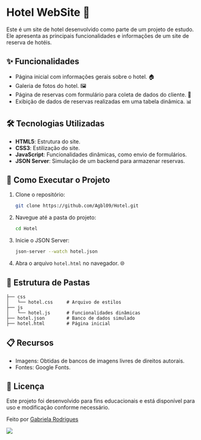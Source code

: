 # Hotel WebSite 🏢

Este é um site de hotel desenvolvido como parte de um projeto de estudo. Ele apresenta as principais funcionalidades e informações de um site de reserva de hotéis.

## ✨ Funcionalidades

- Página inicial com informações gerais sobre o hotel. 🏠
- Galeria de fotos do hotel. 🖼️
- Página de reservas com formulário para coleta de dados do cliente. 📝
- Exibição de dados de reservas realizadas em uma tabela dinâmica. 📊

## 🛠️ Tecnologias Utilizadas

- **HTML5**: Estrutura do site.
- **CSS3**: Estilização do site.
- **JavaScript**: Funcionalidades dinâmicas, como envio de formulários.
- **JSON Server**: Simulação de um backend para armazenar reservas.

## 🚀 Como Executar o Projeto

1. Clone o repositório:
   ```bash
   git clone https://github.com/Agbl09/Hotel.git
   ```

2. Navegue até a pasta do projeto:
   ```bash
   cd Hotel
   ```

3. Inicie o JSON Server:
   ```bash
   json-server --watch hotel.json
   ```

4. Abra o arquivo `hotel.html` no navegador. 🌐

## 📂 Estrutura de Pastas

```
├── css
│   └── hotel.css     # Arquivo de estilos
├── js
│   └── hotel.js      # Funcionalidades dinâmicas
├── hotel.json        # Banco de dados simulado
├── hotel.html        # Página inicial
```

## 📋 Recursos

- Imagens: Obtidas de bancos de imagens livres de direitos autorais.
- Fontes: Google Fonts.

## 📝 Licença
   Este projeto foi desenvolvido para fins educacionais e está disponível para uso e modificação conforme necessário.

   Feito por [Gabriela Rodrigues](https://github.com/Agbl09)

![](https://user-images.githubusercontent.com/74038190/216654116-d0e8d227-7977-4edc-8d36-63461bda9503.gif)
